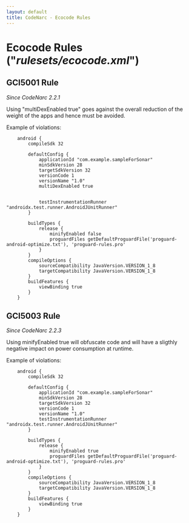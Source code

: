 ```yaml
---
layout: default
title: CodeNarc - Ecocode Rules
---  
```


# Ecocode Rules  ("*rulesets/ecocode.xml*")

## GCI5001 Rule

*Since CodeNarc 2.2.1*

Using "multiDexEnabled true" goes against the overall reduction of the weight of the apps and hence must be avoided.

Example of violations:

```
    android {
        compileSdk 32

        defaultConfig {
            applicationId "com.example.sampleForSonar"
            minSdkVersion 28
            targetSdkVersion 32
            versionCode 1
            versionName "1.0"
            multiDexEnabled true


            testInstrumentationRunner "androidx.test.runner.AndroidJUnitRunner"
        }

        buildTypes {
            release {
                minifyEnabled false
                proguardFiles getDefaultProguardFile('proguard-android-optimize.txt'), 'proguard-rules.pro'
            }
        }
        compileOptions {
            sourceCompatibility JavaVersion.VERSION_1_8
            targetCompatibility JavaVersion.VERSION_1_8
        }
        buildFeatures {
            viewBinding true
        }
    }
```

## GCI5003 Rule

*Since CodeNarc 2.2.3*

Using minifyEnabled true will obfuscate code and will have a sligthly negative impact on power consumption at runtime.

Example of violations:

```
    android {
        compileSdk 32

        defaultConfig {
            applicationId "com.example.sampleForSonar"
            minSdkVersion 28
            targetSdkVersion 32
            versionCode 1
            versionName "1.0"
            testInstrumentationRunner "androidx.test.runner.AndroidJUnitRunner"
        }

        buildTypes {
            release {
                minifyEnabled true
                proguardFiles getDefaultProguardFile('proguard-android-optimize.txt'), 'proguard-rules.pro'
            }
        }
        compileOptions {
            sourceCompatibility JavaVersion.VERSION_1_8
            targetCompatibility JavaVersion.VERSION_1_8
        }
        buildFeatures {
            viewBinding true
        }
    }
```
